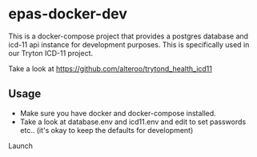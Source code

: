 # epas-docker-dev

This is a docker-compose project that provides a postgres database and icd-11 api instance for development purposes.
This is specifically used in our Tryton ICD-11 project.

Take a look at https://github.com/alteroo/trytond_health_icd11

## Usage

- Make sure you have docker and docker-compose installed.
- Take a look at database.env and icd11.env and edit to set passwords etc.. (it's okay to keep the defaults for development)

Launch

